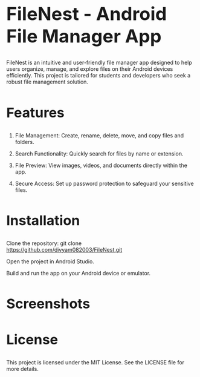 <h1 style="font-size:48px;">FileNest - Android File Manager App</h1>

FileNest is an intuitive and user-friendly file manager app designed to help users organize, manage, and explore files on their Android devices efficiently. This project is tailored for students and developers who seek a robust file management solution.

<h2 style="font-size:36px;">Features</h2>

1. File Management: Create, rename, delete, move, and copy files and folders.

2. Search Functionality: Quickly search for files by name or extension.

3. File Preview: View images, videos, and documents directly within the app.

4. Secure Access: Set up password protection to safeguard your sensitive files.

<h2 style="font-size:36px;">Installation</h2>

Clone the repository: git clone https://github.com/divyam082003/FileNest.git

Open the project in Android Studio.

Build and run the app on your Android device or emulator.

<h2 style="font-size:36px;">Screenshots</h2>


<h2 style="font-size:36px;">License</h2>

This project is licensed under the MIT License. See the LICENSE file for more details.


